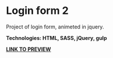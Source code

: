# Login form 2

Project of login form, animeted in jquery.

**Technologies: HTML, SASS, jQuery, gulp**

<a href="https://karminkarmen.github.io/login-form-2/">**LINK TO PREVIEW**</a>
